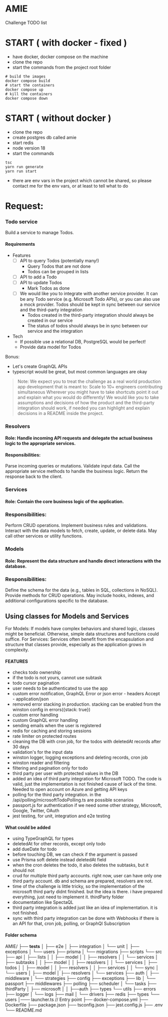# AMIE

Challenge TODO list

# START ( with docker - fixed )
- have docker, docker compose on the machine
- clone the repo
- start the commands from the project root folder
```shell
# build the images
docker compose build
# start the containers
docker compose up
# kill the containers
docker compose down
```

# START ( without docker )
- clone the repo
- create postgres db called amie
- start redis
- node version 18
- start the commands
```shell
tsc
yarn run generate
yarn run start
```
- there are env vars in the project which cannot be shared, so please contact me for the env vars, or at least to tell what to do 

# Request:

### Todo service

Build a service to manage Todos.

#### Requirements

- Features
    - [ ] API to query Todos (potentially many!)
        - Query Todos that are not done
        - Todos can be grouped in lists
    - [ ] API to add a Todo
    - [ ] API to update Todos
        - Mark Todos as done
    - [ ] We would like you to integrate with another service provider. It can be any Todo service (e.g. Microsoft Todo
      APIs), or you can also use a mock provider. Todos should be kept in sync between our service and the third-party
      integration
        - Todos created in the third-party integration should always be created in our service
        - The status of todos should always be in sync between our service and the integration

- Tech
    - If possible use a relational DB, PostgreSQL would be perfect!
    - Provide data model for Todos

Bonus:

- Let's create GraphQL APIs
- typescript would be great, but most common languages are okay

> Note: We expect you to treat the challenge as a real world production app development that is meant to:
> Scale to 10+ engineers contributing simultaneous
> Wherever you might have to take shortcuts point it out and explain what you would do differently!
> We would like you to take assumptions and decisions of how the product and the third-party integration should work, if
> needed you can highlight and explain decisions in a README inside the project.

### Resolvers

#### Role: Handle incoming API requests and delegate the actual business logic to the appropriate services.

#### Responsibilities:

Parse incoming queries or mutations.
Validate input data.
Call the appropriate service methods to handle the business logic.
Return the response back to the client.

### Services

#### Role: Contain the core business logic of the application.

### Responsibilities:

Perform CRUD operations.
Implement business rules and validations.
Interact with the data models to fetch, create, update, or delete data.
May call other services or utility functions.

### Models

#### Role: Represent the data structure and handle direct interactions with the database.

### Responsibilities:

Define the schema for the data (e.g., tables in SQL, collections in NoSQL).
Provide methods for CRUD operations.
May include hooks, indexes, and additional configurations specific to the database.

## Using classes for Models and Services

For Models: If models have complex behaviors and shared logic, classes might be beneficial. Otherwise, simple data
structures and functions could suffice.
For Services: Services often benefit from the encapsulation and structure that classes provide, especially as the
application grows in complexity.

#### FEATURES

- checks todo ownership
- if the todo is not yours, cannot use subtask
- todo cursor pagination
- user needs to be authenticated to use the app
- custom error notification, GraphQL Error or json error - headers Accept - application/json
- removed error stacking in production. stacking can be enabled from the winston config in errors({stack: true})
- custom error handling
- custom GraphQL error handling
- sending emails when the user is registered
- redis for caching and storing sessions
- rate limiter on protected routes
- cleaning the DB with cron job, for the todos with deletedAt records after 30 days
- validation's for the input data
- winston logger, logging exceptions and deleting records, cron job
- winston reader and filtering
- filtering and pagination only for todo
- third party per user with protected values in the DB
- added an idea of third party integration for Microsoft TODO. The code is valid, just the implementation is not
  finished cause of lack of the time. Needed to open account on Azure and getting API keys
- polling for the third party integration. in the /api/polling/microsoftTodoPolling.ts are possible scenarios
- passport.js for authentication if we need some other strategy, Microsoft, Google, Twitter, OAuth
- jest testing, for unit, integration and e2e testing

#### What could be added

- using TypeGraphQL for types
- deletedAt for other records, except only todo
- add dueDate for todo
- before touching DB, we can check if the argument is passed
- use Prisma soft delete instead deletedAt field
- when the cron deletes the todo, it also deletes the subtasks, but it should not
- crud for multiple third party accounts. right now, user can have only one third party account. db and schema are
  prepared, resolvers are not.
- time of the challenge is little tricky, so the implementation of the microsoft third party didnt finished. but the
  idea is there. i have prepared everything, just need to implement it. thirdParty folder
- documentation like SpectaQL
- third party integration is added just like an idea of implementation. it is not finished.
- sync with third party integration can be done with Webhooks if there is an API for that, cron job, polling, or GraphQl
  Subscription

#### Folder schema

AMIE/
├── __tests__
│ ├── e2e
│ ├── integration
│ └── unit
│ ├── exceptions
│ └── users
├── prisma
│ └── migrations
├── scripts
└── src
├── api
│ ├── lists
│ │ ├── model
│ │ ├── resolvers
│ │ └── services
│ ├── subtasks
│ │ ├── model
│ │ ├── resolvers
│ │ └── services
│ ├── todos
│ │ ├── model
│ │ ├── resolvers
│ │ ├── services
│ │ └── sync
│ └── users
│ ├── model
│ ├── resolvers
│ └── services
├── auth
│ ├── middleware
│ └── strategies
├── config
├── exceptions
├── lib
│ └── passport
├── middlewares
├── polling
├── scheduler
│ └── tasks
├── thirdParty
│ ├── microsoft
│ │ ├──auth
├── types
└── utils
├── errors
├── logger
│ └── logs
├── mail
│ └── drivers
├── redis
├── types
└── users
│─── launcher.ts // Entry point
├── docker-compose.yml
├── Dockerfile
├── package.json
├── tsconfig.json
├── jest.config.js
├── .env
└── README.md
